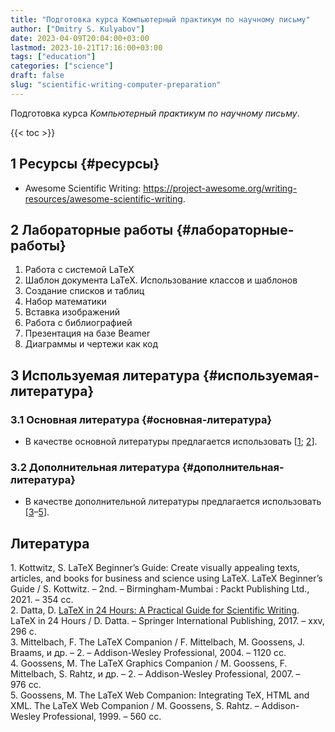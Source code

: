 ```yaml
---
title: "Подготовка курса Компьютерный практикум по научному письму"
author: ["Dmitry S. Kulyabov"]
date: 2023-04-09T20:04:00+03:00
lastmod: 2023-10-21T17:16:00+03:00
tags: ["education"]
categories: ["science"]
draft: false
slug: "scientific-writing-computer-preparation"
---
```


Подготовка курса _Компьютерный практикум по научному письму_.

<!--more-->

{{< toc >}}


## <span class="section-num">1</span> Ресурсы {#ресурсы}

-   Awesome Scientific Writing: <https://project-awesome.org/writing-resources/awesome-scientific-writing>.


## <span class="section-num">2</span> Лабораторные работы {#лабораторные-работы}

1.  Работа с системой LaTeX
2.  Шаблон документа LaTeX. Использование классов и шаблонов
3.  Создание списков и таблиц
4.  Набор математики
5.  Вставка изображений
6.  Работа с библиографией
7.  Презентация на базе Beamer
8.  Диаграммы и чертежи как код


## <span class="section-num">3</span> Используемая литература {#используемая-литература}


### <span class="section-num">3.1</span> Основная литература {#основная-литература}

-   В качестве основной литературы предлагается использовать [<a href="#citeproc_bib_item_1">1</a>; <a href="#citeproc_bib_item_2">2</a>].


### <span class="section-num">3.2</span> Дополнительная литература {#дополнительная-литература}

-   В качестве дополнительной литературы предлагается использовать [<a href="#citeproc_bib_item_3">3</a>–<a href="#citeproc_bib_item_5">5</a>].

## Литература

<div class="csl-bib-body">
  <div class="csl-entry"><a id="citeproc_bib_item_1"></a>1.	Kottwitz, S. LaTeX Beginner’s Guide: Create visually appealing texts, articles, and books for business and science using LaTeX. LaTeX Beginner’s Guide / S. Kottwitz. – 2nd. – Birmingham-Mumbai : Packt Publishing Ltd., 2021. – 354 сс.</div>
  <div class="csl-entry"><a id="citeproc_bib_item_2"></a>2.	Datta, D. <a href="https://doi.org/10.1007/978-3-319-47831-9">LaTeX in 24 Hours: A Practical Guide for Scientific Writing</a>. LaTeX in 24 Hours / D. Datta. – Springer International Publishing, 2017. – xxv, 296 с.</div>
  <div class="csl-entry"><a id="citeproc_bib_item_3"></a>3.	Mittelbach, F. The LaTeX Companion / F. Mittelbach, M. Goossens, J. Braams, и др. – 2. – Addison-Wesley Professional, 2004. – 1120 сс.</div>
  <div class="csl-entry"><a id="citeproc_bib_item_4"></a>4.	Goossens, M. The LaTeX Graphics Companion / M. Goossens, F. Mittelbach, S. Rahtz, и др. – 2. – Addison-Wesley Professional, 2007. – 976 сс.</div>
  <div class="csl-entry"><a id="citeproc_bib_item_5"></a>5.	Goossens, M. The LaTeX Web Companion: Integrating TeX, HTML and XML. The LaTeX Web Companion / M. Goossens, S. Rahtz. – Addison-Wesley Professional, 1999. – 560 сс.</div>
</div>
